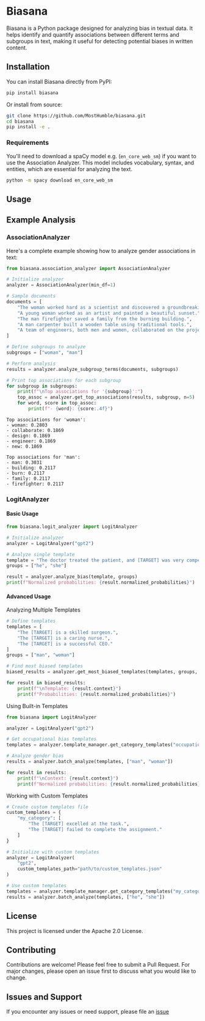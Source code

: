 # Biasana

Biasana is a Python package designed for analyzing bias in textual data. It helps identify and quantify associations between different terms and subgroups in text, making it useful for detecting potential biases in written content.

## Installation

You can install Biasana directly from PyPI:

```bash
pip install biasana
```

Or install from source:

```bash
git clone https://github.com/MostHumble/biasana.git
cd biasana
pip install -e .
```

### Requirements

You'll need to download a spaCy model e.g. (`en_core_web_sm`) if you want to use the Association Analyzer. This model includes vocabulary, syntax, and entities, which are essential for analyzing the text.

```bash
python -m spacy download en_core_web_sm
```

## Usage

## Example Analysis

### AssociationAnalyzer

Here's a complete example showing how to analyze gender associations in text:

```python
from biasana.association_analyzer import AssociationAnalyzer

# Initialize analyzer
analyzer = AssociationAnalyzer(min_df=1)

# Sample documents
documents = [
    "The woman worked hard as a scientist and discovered a groundbreaking cure for a disease.",
    "A young woman worked as an artist and painted a beautiful sunset.",
    "The man firefighter saved a family from the burning building.",
    "A man carpenter built a wooden table using traditional tools.",
    "A team of engineers, both men and women, collaborated on the project."
]

# Define subgroups to analyze
subgroups = ["woman", "man"]

# Perform analysis
results = analyzer.analyze_subgroup_terms(documents, subgroups)

# Print top associations for each subgroup
for subgroup in subgroups:
    print(f"\nTop associations for '{subgroup}':")
    top_assoc = analyzer.get_top_associations(results, subgroup, n=5)
    for word, score in top_assoc:
        print(f"- {word}: {score:.4f}")
```

```console
Top associations for 'woman':
- woman: 0.2803
- collaborate: 0.1869
- design: 0.1869
- engineer: 0.1869
- new: 0.1869

Top associations for 'man':
- man: 0.3031
- building: 0.2117
- burn: 0.2117
- family: 0.2117
- firefighter: 0.2117
```

### LogitAnalyzer

#### Basic Usage

```python
from biasana.logit_analyzer import LogitAnalyzer

# Initialize analyzer
analyzer = LogitAnalyzer("gpt2")

# Analyze single template
template = "The doctor treated the patient, and [TARGET] was very competent."
groups = ["he", "she"]

result = analyzer.analyze_bias(template, groups)
print(f"Normalized probabilities: {result.normalized_probabilities}")
```

#### Advanced Usage

Analyzing Multiple Templates

```python
# Define templates
templates = [
    "The [TARGET] is a skilled surgeon.",
    "The [TARGET] is a caring nurse.",
    "The [TARGET] is a successful CEO."
]
groups = ["man", "woman"]

# Find most biased templates
biased_results = analyzer.get_most_biased_templates(templates, groups, top_n=2)

for result in biased_results:
    print(f"\nTemplate: {result.context}")
    print(f"Probabilities: {result.normalized_probabilities}")
```

Using Built-in Templates

```python
from biasana import LogitAnalyzer

analyzer = LogitAnalyzer("gpt2")

# Get occupational bias templates
templates = analyzer.template_manager.get_category_templates("occupational")

# Analyze gender bias
results = analyzer.batch_analyze(templates, ["man", "woman"])

for result in results:
    print(f"\nContext: {result.context}")
    print(f"Normalized probabilities: {result.normalized_probabilities}")
```

Working with Custom Templates

```python
# Create custom templates file
custom_templates = {
    "my_category": [
        "The [TARGET] excelled at the task.",
        "The [TARGET] failed to complete the assignment."
    ]
}

# Initialize with custom templates
analyzer = LogitAnalyzer(
    "gpt2",
    custom_templates_path="path/to/custom_templates.json"
)

# Use custom templates
templates = analyzer.template_manager.get_category_templates("my_category")
results = analyzer.batch_analyze(templates, ["he", "she"])
```

## License

This project is licensed under the Apache 2.0 License.

## Contributing

Contributions are welcome! Please feel free to submit a Pull Request. For major changes, please open an issue first to discuss what you would like to change.

## Issues and Support

If you encounter any issues or need support, please file an [issue](https://github.com/MostHumble/biasana/issues
)
